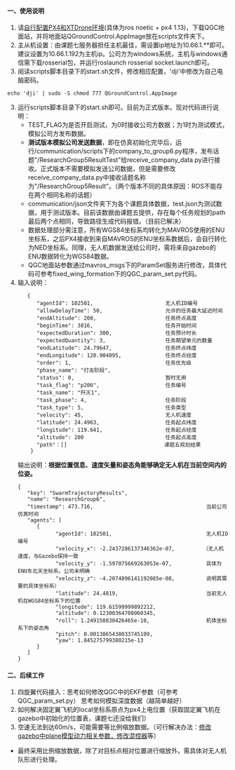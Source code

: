 #### 一、使用说明

1. 请[自行配置PX4和XTDrone环境](https://www.yuque.com/xtdrone/manual_cn/basic_config_13)(具体为ros noetic + px4 1.13)，下载QGC地面站，并将地面站QGroundControl.AppImage放在scripts文件夹下。
1. 主从机设置：由课题七服务器担任主机最佳，需设置ip地址为10.66.1.**即可。建议设置为10.66.1.192为主机ip。公司方为windows系统，主机与windows通信需下载rosserial包，并运行roslaunch rosserial socket.launch即可。
2. 阅读scripts脚本目录下的start.sh文件，修改相应配置，'dji'中修改为自己电脑密码。

```
echo 'dji' | sudo -S chmod 777 QGroundControl.AppImage
```

3. 运行scripts脚本目录下的start.sh即可。目前为正式版本。现对代码进行说明：
   - TEST_FLAG为是否开启测试，为0时接收公司方数据；为1时为测试模式，模拟公司方发布数据。
   - **测试版本模拟公司发送数据**，即在仿真初始化完毕后，运行/communication/scripts下的company_to_group6.py程序，发布话题"/ResearchGroup5ResultTest"给receive_company_data.py进行接收。正式版本不需要模拟发送公司数据，但是需要修改receive_company_data.py中接收话题名称为"/ResearchGroup5Result”。（两个版本不同的具体原因：ROS不能存在两个相同名称的话题）
   - communication/json文件夹下为各个课题具体数据，test.json为测试数据，用于测试版本。目前该数据由课题五提供，存在每个任务规划的path最后两个点相同，导致路径生成代码报错。（目前已解决）
   - 数据处理部分需注意，所有WGS84坐标系均转化为MAVROS使用的ENU坐标系，之后PX4接收到来自MAVROS的ENU坐标系数据后，会自行转化为NED坐标系。同理，无人机数据发送给公司时，需将来自gazebo的ENU数据转化为WGS84数据。
   - QGC地面站参数通过mavros_msgs下的ParamSet服务进行修改，具体代码可参考fixed_wing_formation下的QGC_param_set.py代码。
4. 输入说明：
   ```
      {
         "agentId": 102501,                       无人机ID编号
         "allowDelayTime": 50,                    允许的任务最大延迟时间
         "endAltitude": 200,                      任务终点高度
         "beginTime": 3816,                       任务开始时间
         "expectedDuration": 300,                 任务预计时长
         "expectedQuantity": 3,                   任务期望单元的数量
         "endLatitude": 24.79647,                 任务终点纬度
         "endLongitude": 120.904095,              任务终点经度
         "order": 1,                              任务优先级
         "phase_name": "打击阶段",                 
         "status": 0,                             暂时无用
         "task_flag": "p206",                     任务编号
         "task_name": "歼灭1",             
         "task_phase": 4,                         任务阶段   
         "task_type": 5,                          任务类型
         "velocity": 45,                          无人机速度
         "latitude": 24.4963,                     任务起点纬度
         "longitude": 119.641,                    任务起点经度
         "altitude": 200                          任务起点高度
         "path"：[]                               课题五规划结果
       }
   ```
   输出说明：**根据位置信息、速度矢量和姿态角能够确定无人机在当前空间内的位姿。**
   ```
   {
      "key": "SwarmTrajectoryResults",                        
      "name": "ResearchGroup6",          
      "timestamp": 473.716,                                    当前公司仿真时间
      "agents": [
         {
               "agentId": 102501,                              无人机ID编号
               "velocity_x": -2.2437286137346362e-07,         （无人机速度，与Gazebo保持一致
               "velocity_y": -1.597075669263053e-07,           具体为ENU东北天坐标系，公司未明确
               "velocity_z": -4.2074896141192085e-08,          说明其需要的具体坐标系）
               "latitude": 24.4819,                            当前无人机在WGS84坐标系下的位置
               "longitude": 119.61599999892212,
               "altitude": 0.12300364708060345,
               "roll": 1.249150830426465e-10,                  机体坐标系下的姿态角
               "pitch": 0.0013865438033745109,
               "yaw": 1.845275799380215e-13
         }
      ]
   }
   ```



#### 二、后续工作

1. 四旋翼代码接入：思考如何修改QGC中的EKF参数（可参考QGC_param_set.py）     思考如何模拟深度数据（越简单越好）
2. 如何解决固定翼飞机的local坐标系原点为px4上电位置（获取固定翼飞机在gazebo中初始化的位置表，课题七还没给我们）
3. 空速无法到达60m/s，可能需要等比例缩放数据。（可行解决办法：[修改gazebo中plane模型动力相关参数，修改混控器](https://www.yuque.com/xtdrone/manual_cn/control_mapping)等）
 - 最终采用比例缩放数据，除了对目标点相对位置进行缩放外，需具体对无人机队形进行处理。

